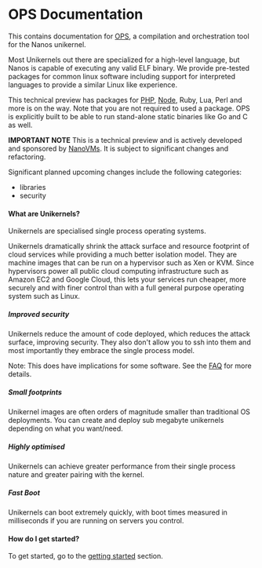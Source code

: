 # OPS Documentation
This contains documentation for [OPS](https://github.com/nanovms/ops), a
compilation and orchestration tool for the Nanos unikernel.

Most Unikernels out there are specialized for a high-level language, but Nanos
is capable of executing any valid ELF binary. We provide pre-tested packages for
common linux software including support for interpreted languages to
provide a similar Linux like experience.

This technical preview has packages for [PHP](examples.md),
[Node](examples.md), Ruby, Lua, Perl and more is on the way. Note that
you are not required to used a package. OPS is explicitly built to be
able to run stand-alone static binaries like Go and C as well.

**IMPORTANT NOTE** This is a technical preview and is actively developed and sponsored by [NanoVMs](https://www.nanovms.com). It is subject 
to significant changes and refactoring.

Significant planned upcoming changes include the following categories:

  * libraries
  * security

#### What are Unikernels?

Unikernels are specialised single process operating systems.

Unikernels dramatically shrink the attack surface and resource footprint of cloud services while providing a much better isolation model.
They are machine images that can be run on a hypervisor such as Xen or
KVM. Since hypervisors power all public cloud computing infrastructure such as Amazon EC2 and Google Cloud, this lets your services run cheaper, more securely and with finer control than with a full general purpose operating system such as Linux.

##### Improved security
Unikernels reduce the amount of code deployed, which reduces the attack surface, improving security. They also don't allow you to ssh into them and most importantly they embrace the single process model.

Note: This does have implications for some software. See the [FAQ](faq.md) for more details.

##### Small footprints
Unikernel images are often orders of magnitude smaller than traditional OS deployments. You can create and deploy sub megabyte unikernels depending on what you want/need.

##### Highly optimised
Unikernels can achieve greater performance from their single process
nature and greater pairing with the kernel.

##### Fast Boot
Unikernels can boot extremely quickly, with boot times measured in milliseconds if you are running on servers you control.

#### How do I get started?
To get started, go to the [getting started](getting_started.md) section.
